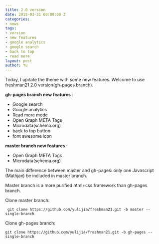 ```yaml
---
title: 2.0 version
date: 2015-03-31 00:00:00 Z
categories:
- news
tags:
- version
- new features
- google analytics
- google search
- back to top
- read more
layout: post
author: Yu
---
```


Today, I update the theme with some new features. Welcome to use freshman21 2.0 version(gh-pages branch).

**gh-pages branch new features** :

  - Google  search
  - Google analytics
  - Read more mode
  - Open Graph META Tags
  - Microdata(schema.org)
  - back to top button
  - font awesome icon

**master branch new features** :

  - Open Graph META Tags  
  - Microdata(schema.org)

The main difference between master and gh-pages: only one Javascript (Mathjax) be included in master branch. 

Master branch is a more purified html+css framework than gh-pages branch.

Clone master branch: 
 
` git clone https://github.com/yulijia/freshman21.git -b master --single-branch`
 
Clone gh-pages branch: 
 
`git clone https://github.com/yulijia/freshman21.git -b gh-pages --single-branch`
